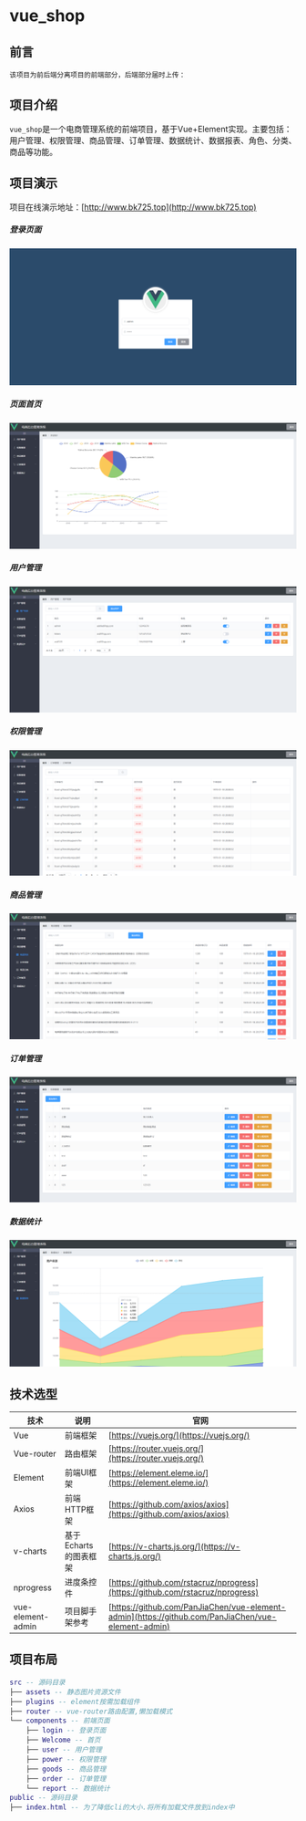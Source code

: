 # vue_shop

## 前言
```
该项目为前后端分离项目的前端部分，后端部分届时上传：
```

## 项目介绍
`vue_shop`是一个电商管理系统的前端项目，基于Vue+Element实现。主要包括：用户管理、权限管理、商品管理、订单管理、数据统计、数据报表、角色、分类、商品等功能。

## 项目演示
项目在线演示地址：[http://www.bk725.top](http://www.bk725.top)

##### 登录页面
![登陆页面](images/login.png)

##### 页面首页
![页面首页](images/home.png)

##### 用户管理
![用户管理](images/user.png)

##### 权限管理
![权限管理](images/order.png)

##### 商品管理
![商品管理](images/goods.png)

##### 订单管理
![订单管理](images/auth.png)

##### 数据统计
![数据统计](images/data.png)

## 技术选型

技术 | 说明 | 官网
----|----|----
Vue | 前端框架 | [https://vuejs.org/](https://vuejs.org/)
Vue-router | 路由框架 | [https://router.vuejs.org/](https://router.vuejs.org/)
Element | 前端UI框架 | [https://element.eleme.io/](https://element.eleme.io/)
Axios | 前端HTTP框架 | [https://github.com/axios/axios](https://github.com/axios/axios)
v-charts | 基于Echarts的图表框架 | [https://v-charts.js.org/](https://v-charts.js.org/)
nprogress | 进度条控件 | [https://github.com/rstacruz/nprogress](https://github.com/rstacruz/nprogress)
vue-element-admin | 项目脚手架参考 | [https://github.com/PanJiaChen/vue-element-admin](https://github.com/PanJiaChen/vue-element-admin)

## 项目布局
```lua
src -- 源码目录
├── assets -- 静态图片资源文件
├── plugins -- element按需加载组件
├── router -- vue-router路由配置,懒加载模式
└── components -- 前端页面
    ├── login -- 登录页面
    ├── Welcome -- 首页
    ├── user -- 用户管理
    ├── power -- 权限管理
    ├── goods -- 商品管理
    ├── order -- 订单管理
    └── report -- 数据统计
public -- 源码目录
├── index.html -- 为了降低cli的大小.将所有加载文件放到index中
```
